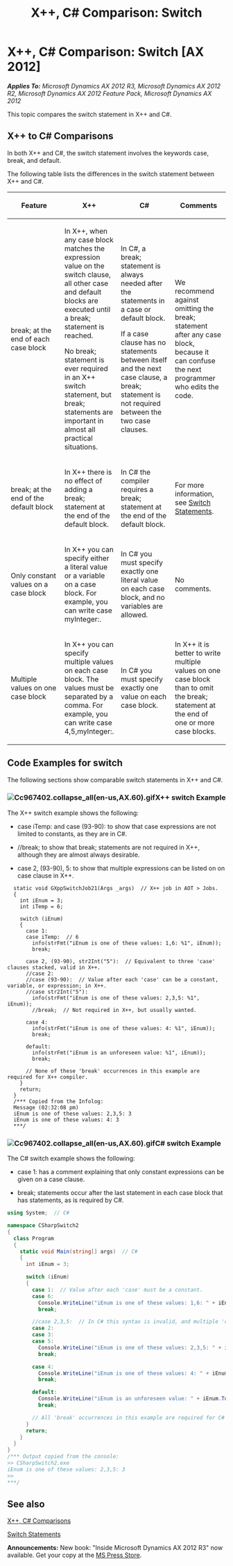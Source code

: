 ﻿---
title: 'X++, C# Comparison: Switch'
TOCTitle: 'X++, C# Comparison: Switch'
ms:assetid: 78074b1b-470d-4467-adfa-2373d421da09
ms:mtpsurl: https://msdn.microsoft.com/en-us/library/Cc967402(v=AX.60)
ms:contentKeyID: 35246006
ms.date: 05/18/2015
mtps_version: v=AX.60
dev_langs:
- csharp
---

# X++, C\# Comparison: Switch [AX 2012]


_**Applies To:** Microsoft Dynamics AX 2012 R3, Microsoft Dynamics AX 2012 R2, Microsoft Dynamics AX 2012 Feature Pack, Microsoft Dynamics AX 2012_

This topic compares the switch statement in X++ and C\#.

## X++ to C\# Comparisons

In both X++ and C\#, the switch statement involves the keywords case, break, and default.

The following table lists the differences in the switch statement between X++ and C\#.

<table>
<colgroup>
<col style="width: 25%" />
<col style="width: 25%" />
<col style="width: 25%" />
<col style="width: 25%" />
</colgroup>
<thead>
<tr class="header">
<th><p>Feature</p></th>
<th><p>X++</p></th>
<th><p>C#</p></th>
<th><p>Comments</p></th>
</tr>
</thead>
<tbody>
<tr class="odd">
<td><p>break; at the end of each case block</p></td>
<td><p>In X++, when any case block matches the expression value on the switch clause, all other case and default blocks are executed until a break; statement is reached.</p>
<p>No break; statement is ever required in an X++ switch statement, but break; statements are important in almost all practical situations.</p></td>
<td><p>In C#, a break; statement is always needed after the statements in a case or default block.</p>
<p>If a case clause has no statements between itself and the next case clause, a break; statement is not required between the two case clauses.</p></td>
<td><p>We recommend against omitting the break; statement after any case block, because it can confuse the next programmer who edits the code.</p></td>
</tr>
<tr class="even">
<td><p>break; at the end of the default block</p></td>
<td><p>In X++ there is no effect of adding a break; statement at the end of the default block.</p></td>
<td><p>In C# the compiler requires a break; statement at the end of the default block.</p></td>
<td><p>For more information, see <a href="switch-statements.md">Switch Statements</a>.</p></td>
</tr>
<tr class="odd">
<td><p>Only constant values on a case block</p></td>
<td><p>In X++ you can specify either a literal value or a variable on a case block. For example, you can write case myInteger:.</p></td>
<td><p>In C# you must specify exactly one literal value on each case block, and no variables are allowed.</p></td>
<td><p>No comments.</p></td>
</tr>
<tr class="even">
<td><p>Multiple values on one case block</p></td>
<td><p>In X++ you can specify multiple values on each case block. The values must be separated by a comma. For example, you can write case 4,5,myInteger:.</p></td>
<td><p>In C# you must specify exactly one value on each case block.</p></td>
<td><p>In X++ it is better to write multiple values on one case block than to omit the break; statement at the end of one or more case blocks.</p></td>
</tr>
</tbody>
</table>


## Code Examples for switch

The following sections show comparable switch statements in X++ and C\#.

### ![Cc967402.collapse\_all(en-us,AX.60).gif](images/Gg863931.collapse_all(en-us,AX.60).gif "Cc967402.collapse_all(en-us,AX.60).gif")X++ switch Example

The X++ switch example shows the following:

  - case iTemp: and case (93-90): to show that case expressions are not limited to constants, as they are in C\#.

  - //break; to show that break; statements are not required in X++, although they are almost always desirable.

  - case 2, (93-90), 5: to show that multiple expressions can be listed on on case clause in X++.

<!-- end list -->
  ```X++  
    static void GXppSwitchJob21(Args _args)  // X++ job in AOT > Jobs.
    {
      int iEnum = 3;
      int iTemp = 6;
      
      switch (iEnum)
      {
        case 1:
        case iTemp:  // 6
          info(strFmt("iEnum is one of these values: 1,6: %1", iEnum));
          break;
    
        case 2, (93-90), str2Int("5"):  // Equivalent to three 'case' clauses stacked, valid in X++.
        //case 2:
        //case (93-90):  // Value after each 'case' can be a constant, variable, or expression; in X++.
        //case str2Int("5"):
          info(strFmt("iEnum is one of these values: 2,3,5: %1", iEnum));
          //break;  // Not required in X++, but usually wanted.
    
        case 4:
          info(strFmt("iEnum is one of these values: 4: %1", iEnum));
          break;
    
        default:
          info(strFmt("iEnum is an unforeseen value: %1", iEnum));
          break;
      
        // None of these 'break' occurrences in this example are required for X++ compiler.
      }
      return;
    }
    /*** Copied from the Infolog:
    Message (02:32:08 pm)
    iEnum is one of these values: 2,3,5: 3
    iEnum is one of these values: 4: 3
    ***/
  ```
### ![Cc967402.collapse\_all(en-us,AX.60).gif](images/Gg863931.collapse_all(en-us,AX.60).gif "Cc967402.collapse_all(en-us,AX.60).gif")C\# switch Example

The C\# switch example shows the following:

  - case 1: has a comment explaining that only constant expressions can be given on a case clause.

  - break; statements occur after the last statement in each case block that has statements, as is required by C\#.

<!-- end list -->

``` csharp
using System;  // C#

namespace CSharpSwitch2
{
  class Program
  {
    static void Main(string[] args)  // C#
    {
      int iEnum = 3;

      switch (iEnum)
      {
        case 1:  // Value after each 'case' must be a constant.
        case 6:
          Console.WriteLine("iEnum is one of these values: 1,6: " + iEnum.ToString());
          break;

        //case 2,3,5:  // In C# this syntax is invalid, and multiple 'case' clauses are needed.
        case 2:
        case 3:
        case 5:
          Console.WriteLine("iEnum is one of these values: 2,3,5: " + iEnum.ToString());
          break;

        case 4:
          Console.WriteLine("iEnum is one of these values: 4: " + iEnum.ToString());
          break;

        default:
          Console.WriteLine("iEnum is an unforeseen value: " + iEnum.ToString());
          break;

        // All 'break' occurrences in this example are required for C# compiler.
      }
      return;
    }
  }
}
/*** Output copied from the console:
>> CSharpSwitch2.exe
iEnum is one of these values: 2,3,5: 3
>>
***/
```

## See also

[X++, C\# Comparisons](x-csharp-comparisons.md)

[Switch Statements](switch-statements.md)

  
**Announcements:** New book: "Inside Microsoft Dynamics AX 2012 R3" now available. Get your copy at the [MS Press Store](https://www.microsoftpressstore.com/store/inside-microsoft-dynamics-ax-2012-r3-9780735685109).

